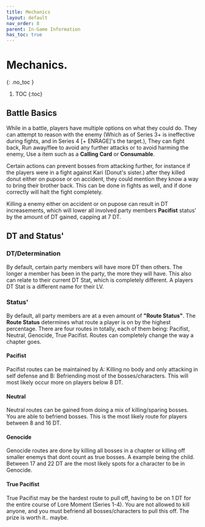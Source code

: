 ```yaml
---
title: Mechanics
layout: default
nav_order: 8
parent: In-Game Information
has_toc: true
---
```


# Mechanics.
{: .no_toc }

1. TOC
{:toc}

## Battle Basics

While in a battle, players have multiple options on what they could do.  They can attempt to reason with the enemy (Which as of Series 3+ is ineffective during fights, and in Series 4 [+ ENRAGE]'s the target.), They can fight back, Run away/flee to avoid any further attacks or to avoid harming the enemy, Use a item such as a **Calling Card** or **Consumable**.

Certain actions can prevent bosses from attacking further, for instance if the players were in a fight against Kari (Donut's sister.) after they killed donut either on pupose or on accident, they could mention they know a way to bring their brother back.  This can be done in fights as well, and if done correctly will halt the fight completely.

Killing a enemy either on accident or on pupose can result in DT increasements, which will lower all involved party members **Pacifist** status' by the amount of DT gained, capping at 7 DT.

## DT and Status'

### DT/Determination

By default, certain party members will have more DT then others.  The longer a member has been in the party, the more they will have.  This also can relate to their current DT Stat, which is completely different.  A players DT Stat is a different name for their LV.

### Status'

By default, all party members are at a even amount of **"Route Status"**.  The **Route Status** determines what route a player is on by the highest percentage.  There are four routes in totally, each of them being: Pacifist, Neutral, Genocide, True Pacifist.  Routes can completely change the way a chapter goes.

#### Pacifist

Pacifist routes can be maintained by A: Killing no body and only attacking in self defense and B: Befriending most of the bosses/characters.  This will most likely occur more on players below 8 DT.

#### Neutral

Neutral routes can be gained from doing a mix of killing/sparing bosses.  You are able to befriend bosses. This is the most likely route for players between 8 and 16 DT.

#### Genocide

Genocide routes are done by killing all bosses in a chapter or killing off smaller enemys that dont count as true bosses.  A example being the child.  Between 17 and 22 DT are the most likely spots for a character to be in Genocide.

#### True Pacifist

True Pacifist may be the hardest route to pull off, having to be on 1 DT for the entire course of Lore Moment (Series 1-4).  You are not allowed to kill anyone, and you must befriend all bosses/characters to pull this off.  The prize is worth it.. maybe.
